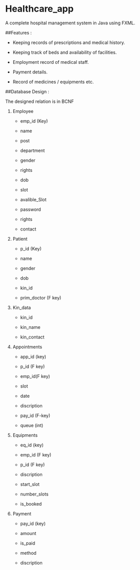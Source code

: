 # Healthcare_app
A complete hospital management system in Java using FXML.

##Features :

* Keeping records of prescriptions and medical history.

* Keeping track of beds and availability of facilities.

* Employment record of medical staff.

* Payment details.

* Record of medicines / equipments etc. 

##Database Design :

The designed relation is in BCNF

1. Employee

	* emp_id (Key)

	* name
	
	* post
	
	* department
	
	* gender
	
	* rights
	
	* dob
		
	* slot
	
	* avalible_Slot

	* password

	* rights

	* contact

2. Patient

	* p_id (Key)

	* name
	
	* gender
	
	* dob
	
	* kin_id
	
	* prim_doctor (F key)

3. Kin_data

	* kin_id
	
	* kin_name
	
	* kin_contact


4. Appointments

	* app_id (key)

	* p_id (F key)
	
	* emp_id(F key)
	
	* slot
	
	* date
	
	* discription
	
	* pay_id (F-key)
	
	* queue (int)
	


5. Equipments

	* eq_id (key)

	* emp_id (F key)
	
	* p_id (F key)
	
	* discription
	
	* start_slot
	
	* number_slots
	
	* is_booked

6. Payment

 	* pay_id (key)

 	* amount 
 	
 	* is_paid
 	
 	* method
 	
 	* discription
